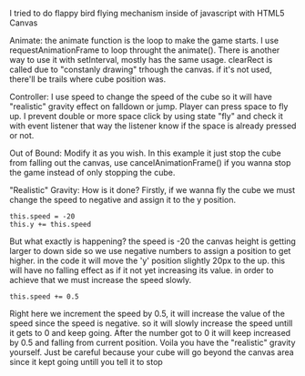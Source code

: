 I tried to do flappy bird flying mechanism inside of javascript with HTML5 Canvas

Animate:
the animate function is the loop to make the game starts. I use requestAnimationFrame to loop throught the animate(). There is another way to use it with setInterval, mostly has the same usage.
clearRect is called due to "constanly drawing" trhough the canvas. if it's not used, there'll be trails where cube position was.

Controller:
I use speed to change the speed of the cube so it will have "realistic" gravity effect on falldown or jump.
Player can press space to fly up. I prevent double or more space click by using state "fly" and check it with event listener that way the listener know if the space is already pressed or not.

Out of Bound:
Modify it as you wish. In this example it just stop the cube from falling out the canvas, use cancelAnimationFrame() if you wanna stop the game instead of only stopping the cube.

"Realistic" Gravity:
How is it done? Firstly, if we wanna fly the cube we must change the speed to negative and assign it to the y position.

    this.speed = -20
    this.y += this.speed

But what exactly is happening? the speed is -20 the canvas height is getting larger to down side so we use negative numbers to assign a position to get higher. in the code it will move the 'y' position slightly 20px to the up. this will have no falling effect as if it not yet increasing its value. in order to achieve that we must increase the speed slowly.

    this.speed += 0.5

Right here we increment the speed by 0.5, it will increase the value of the speed since the speed is negative. so it will slowly increase the speed untill it gets to 0 and keep going. After the number got to 0 it will keep increased by 0.5 and falling from current position. Voila you have the "realistic" gravity yourself. Just be careful because your cube will go beyond the canvas area since it kept going untill you tell it to stop